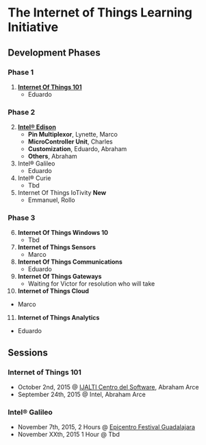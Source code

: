 The Internet of Things Learning Initiative
==

## Development Phases

### Phase 1
1. [**Internet Of Things 101**](https://theiotlearninginitiative.gitbooks.io/internetofthings101/)
   - Eduardo

### Phase 2
2. [**Intel® Edison**](https://theiotlearninginitiative.gitbooks.io/inteledison/)
   - **Pin Multiplexor**, Lynette, Marco
   - **MicroController Unit**, Charles
   - **Customization**, Eduardo, Abraham
   - **Others**, Abraham
3. Intel® Galileo
   - Eduardo
4. Intel® Curie
   - Tbd
5. Internet Of Things IoTivity **New**
   - Emmanuel, Rollo

### Phase 3
6. **Internet Of Things Windows 10**
   - Tbd
7. **Internet of Things Sensors**
   - Marco
8. **Internet Of Things Communications**
   - Eduardo
9. **Internet Of Things Gateways**
   -  Waiting for Victor for resolution who will take
10. **Internet of Things Cloud**
   - Marco
11. **Internet of Things Analytics**
   - Eduardo

## Sessions

### Internet of Things 101
- October 2nd, 2015 @ [IJALTI Centro del Software](http://ijalti.org.mx/parque/centro-del-software/), Abraham Arce
- September 24th, 2015 @ Intel, Abraham Arce

### Intel® Galileo
- November 7th, 2015, 2 Hours @ [Epicentro Festival Guadalajara](http://www.epicentrofestival.com/)
- November XXth, 2015 1 Hour @ Tbd
